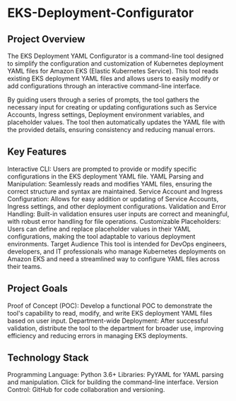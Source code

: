 # EKS-Deployment-Configurator
## Project Overview
The EKS Deployment YAML Configurator is a command-line tool designed to simplify the configuration and customization of Kubernetes deployment YAML files for Amazon EKS (Elastic Kubernetes Service). This tool reads existing EKS deployment YAML files and allows users to easily modify or add configurations through an interactive command-line interface.

By guiding users through a series of prompts, the tool gathers the necessary input for creating or updating configurations such as Service Accounts, Ingress settings, Deployment environment variables, and placeholder values. The tool then automatically updates the YAML file with the provided details, ensuring consistency and reducing manual errors.

## Key Features
Interactive CLI: Users are prompted to provide or modify specific configurations in the EKS deployment YAML file.
YAML Parsing and Manipulation: Seamlessly reads and modifies YAML files, ensuring the correct structure and syntax are maintained.
Service Account and Ingress Configuration: Allows for easy addition or updating of Service Accounts, Ingress settings, and other deployment configurations.
Validation and Error Handling: Built-in validation ensures user inputs are correct and meaningful, with robust error handling for file operations.
Customizable Placeholders: Users can define and replace placeholder values in their YAML configurations, making the tool adaptable to various deployment environments.
Target Audience
This tool is intended for DevOps engineers, developers, and IT professionals who manage Kubernetes deployments on Amazon EKS and need a streamlined way to configure YAML files across their teams.

## Project Goals
Proof of Concept (POC): Develop a functional POC to demonstrate the tool's capability to read, modify, and write EKS deployment YAML files based on user input.
Department-wide Deployment: After successful validation, distribute the tool to the department for broader use, improving efficiency and reducing errors in managing EKS deployments.

## Technology Stack
Programming Language: Python 3.6+
Libraries:
PyYAML for YAML parsing and manipulation.
Click for building the command-line interface.
Version Control: GitHub for code collaboration and versioning.
